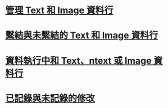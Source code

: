# [管理 Text 和 Image 資料行](managing-text-and-image-columns.md)

# [繫結與未繫結的 Text 和 Image 資料行](bound-vs-unbound-text-and-image-columns.md)
# [資料執行中和 Text、ntext 或 Image 資料行](data-at-execution-and-text-ntext-or-image-columns.md)
# [已記錄與未記錄的修改](logged-vs-unlogged-modifications.md)
